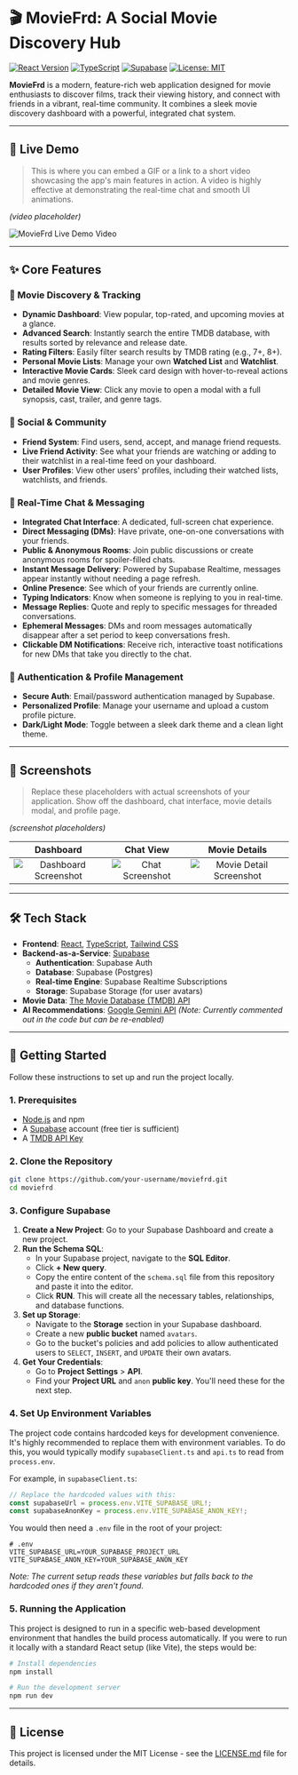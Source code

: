 
# 🎬 MovieFrd: A Social Movie Discovery Hub

[![React Version][react-badge]][react-url]
[![TypeScript][typescript-badge]][typescript-url]
[![Supabase][supabase-badge]][supabase-url]
[![License: MIT][license-badge]][license-url]

**MovieFrd** is a modern, feature-rich web application designed for movie enthusiasts to discover films, track their viewing history, and connect with friends in a vibrant, real-time community. It combines a sleek movie discovery dashboard with a powerful, integrated chat system.

---

## 🎥 Live Demo

> This is where you can embed a GIF or a link to a short video showcasing the app's main features in action. A video is highly effective at demonstrating the real-time chat and smooth UI animations.

*(video placeholder)*

![MovieFrd Live Demo Video](https://via.placeholder.com/800x450.png?text=App+Demo+Video+Here)

---

## ✨ Core Features

### 🍿 Movie Discovery & Tracking
- **Dynamic Dashboard**: View popular, top-rated, and upcoming movies at a glance.
- **Advanced Search**: Instantly search the entire TMDB database, with results sorted by relevance and release date.
- **Rating Filters**: Easily filter search results by TMDB rating (e.g., 7+, 8+).
- **Personal Movie Lists**: Manage your own **Watched List** and **Watchlist**.
- **Interactive Movie Cards**: Sleek card design with hover-to-reveal actions and movie genres.
- **Detailed Movie View**: Click any movie to open a modal with a full synopsis, cast, trailer, and genre tags.

### 👥 Social & Community
- **Friend System**: Find users, send, accept, and manage friend requests.
- **Live Friend Activity**: See what your friends are watching or adding to their watchlist in a real-time feed on your dashboard.
- **User Profiles**: View other users' profiles, including their watched lists, watchlists, and friends.

### 💬 Real-Time Chat & Messaging
- **Integrated Chat Interface**: A dedicated, full-screen chat experience.
- **Direct Messaging (DMs)**: Have private, one-on-one conversations with your friends.
- **Public & Anonymous Rooms**: Join public discussions or create anonymous rooms for spoiler-filled chats.
- **Instant Message Delivery**: Powered by Supabase Realtime, messages appear instantly without needing a page refresh.
- **Online Presence**: See which of your friends are currently online.
- **Typing Indicators**: Know when someone is replying to you in real-time.
- **Message Replies**: Quote and reply to specific messages for threaded conversations.
- **Ephemeral Messages**: DMs and room messages automatically disappear after a set period to keep conversations fresh.
- **Clickable DM Notifications**: Receive rich, interactive toast notifications for new DMs that take you directly to the chat.

### 👤 Authentication & Profile Management
- **Secure Auth**: Email/password authentication managed by Supabase.
- **Personalized Profile**: Manage your username and upload a custom profile picture.
- **Dark/Light Mode**: Toggle between a sleek dark theme and a clean light theme.

---

## 📸 Screenshots

> Replace these placeholders with actual screenshots of your application. Show off the dashboard, chat interface, movie details modal, and profile page.

*(screenshot placeholders)*

| Dashboard | Chat View | Movie Details |
| :---: | :---: | :---: |
| ![Dashboard Screenshot](https://via.placeholder.com/400x300.png?text=Dashboard+View) | ![Chat Screenshot](https://via.placeholder.com/400x300.png?text=Chat+View) | ![Movie Detail Screenshot](https://via.placeholder.com/400x300.png?text=Movie+Detail+Modal) |

---

## 🛠️ Tech Stack

- **Frontend**: [React](https://reactjs.org/), [TypeScript](https://www.typescriptlang.org/), [Tailwind CSS](https://tailwindcss.com/)
- **Backend-as-a-Service**: [Supabase](https://supabase.io/)
  - **Authentication**: Supabase Auth
  - **Database**: Supabase (Postgres)
  - **Real-time Engine**: Supabase Realtime Subscriptions
  - **Storage**: Supabase Storage (for user avatars)
- **Movie Data**: [The Movie Database (TMDB) API](https://www.themoviedb.org/documentation/api)
- **AI Recommendations**: [Google Gemini API](https://ai.google.dev/) *(Note: Currently commented out in the code but can be re-enabled)*

---

## 🚀 Getting Started

Follow these instructions to set up and run the project locally.

### 1. Prerequisites
- [Node.js](https://nodejs.org/) and npm
- A [Supabase](https://supabase.com/) account (free tier is sufficient)
- A [TMDB API Key](https://www.themoviedb.org/settings/api)

### 2. Clone the Repository
```bash
git clone https://github.com/your-username/moviefrd.git
cd moviefrd
```

### 3. Configure Supabase

1.  **Create a New Project**: Go to your Supabase Dashboard and create a new project.
2.  **Run the Schema SQL**:
    - In your Supabase project, navigate to the **SQL Editor**.
    - Click **+ New query**.
    - Copy the entire content of the `schema.sql` file from this repository and paste it into the editor.
    - Click **RUN**. This will create all the necessary tables, relationships, and database functions.
3.  **Set up Storage**:
    - Navigate to the **Storage** section in your Supabase dashboard.
    - Create a new **public bucket** named `avatars`.
    - Go to the bucket's policies and add policies to allow authenticated users to `SELECT`, `INSERT`, and `UPDATE` their own avatars.
4.  **Get Your Credentials**:
    - Go to **Project Settings** > **API**.
    - Find your **Project URL** and `anon` **public key**. You'll need these for the next step.

### 4. Set Up Environment Variables

The project code contains hardcoded keys for development convenience. It's highly recommended to replace them with environment variables. To do this, you would typically modify `supabaseClient.ts` and `api.ts` to read from `process.env`.

For example, in `supabaseClient.ts`:
```typescript
// Replace the hardcoded values with this:
const supabaseUrl = process.env.VITE_SUPABASE_URL!;
const supabaseAnonKey = process.env.VITE_SUPABASE_ANON_KEY!;
```

You would then need a `.env` file in the root of your project:
```
# .env
VITE_SUPABASE_URL=YOUR_SUPABASE_PROJECT_URL
VITE_SUPABASE_ANON_KEY=YOUR_SUPABASE_ANON_KEY
```
*Note: The current setup reads these variables but falls back to the hardcoded ones if they aren't found.*

### 5. Running the Application

This project is designed to run in a specific web-based development environment that handles the build process automatically. If you were to run it locally with a standard React setup (like Vite), the steps would be:

```bash
# Install dependencies
npm install

# Run the development server
npm run dev
```

---
## 📄 License

This project is licensed under the MIT License - see the [LICENSE.md](LICENSE.md) file for details.

<!-- Badges -->
[react-badge]: https://img.shields.io/badge/React-19-blue?style=for-the-badge&logo=react
[react-url]: https://reactjs.org/
[typescript-badge]: https://img.shields.io/badge/TypeScript-5.x-blue?style=for-the-badge&logo=typescript
[typescript-url]: https://www.typescriptlang.org/
[supabase-badge]: https://img.shields.io/badge/Supabase-green?style=for-the-badge&logo=supabase
[supabase-url]: https://supabase.io
[license-badge]: https://img.shields.io/badge/License-MIT-yellow.svg?style=for-the-badge
[license-url]: https://opensource.org/licenses/MIT

